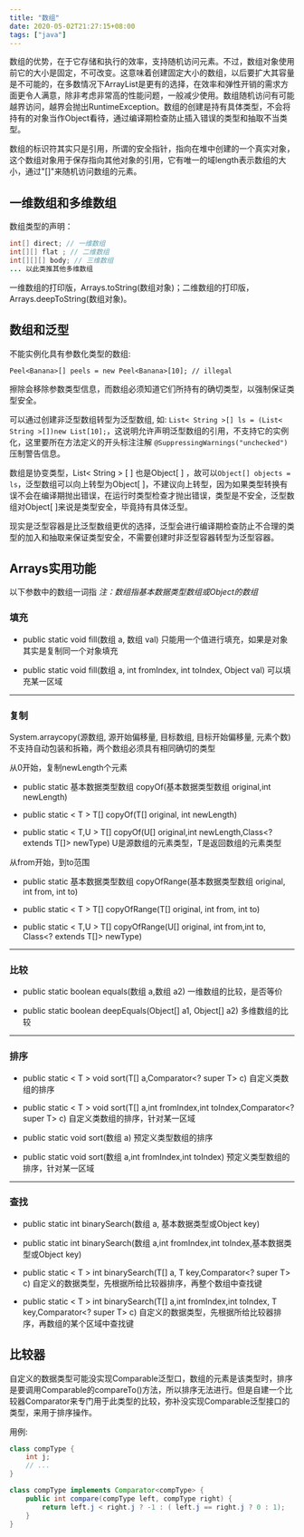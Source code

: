 ```yaml
---
title: "数组"
date: 2020-05-02T21:27:15+08:00
tags: ["java"]
---
```


数组的优势，在于它存储和执行的效率，支持随机访问元素。不过，数组对象使用前它的大小是固定，不可改变。这意味着创建固定大小的数组，以后要扩大其容量是不可能的，在多数情况下ArrayList是更有的选择，在效率和弹性开销的需求方面更令人满意，除非考虑非常高的性能问题，一般减少使用。数组随机访问有可能越界访问，越界会抛出RuntimeException。数组的创建是持有具体类型，不会将持有的对象当作Object看待，通过编译期检查防止插入错误的类型和抽取不当类型。

数组的标识符其实只是引用，所谓的安全指针，指向在堆中创建的一个真实对象，这个数组对象用于保存指向其他对象的引用，它有唯一的域length表示数组的大小，通过"[]"来随机访问数组的元素。

## 一维数组和多维数组

数组类型的声明：

```java
int[] direct; // 一维数组
int[][] flat ; // 二维数组
int[][][] body; // 三维数组
... 以此类推其他多维数组
```

一维数组的打印版，Arrays.toString(数组对象)；二维数组的打印版，Arrays.deepToString(数组对象)。

## 数组和泛型

不能实例化具有参数化类型的数组:

`Peel<Banana>[] peels = new Peel<Banana>[10]; // illegal`

擦除会移除参数类型信息，而数组必须知道它们所持有的确切类型，以强制保证类型安全。

可以通过创建非泛型数组转型为泛型数组, 如: `List< String >[] ls = (List< String >[])new List[10];`，这说明允许声明泛型数组的引用，不支持它的实例化，这里要所在方法定义的开头标注注解 `@SuppressingWarnings("unchecked")` 压制警告信息。

数组是协变类型，List< String > [ ] 也是Object[ ] ，故可以`Object[] objects = ls`，泛型数组可以向上转型为Object[ ]，不建议向上转型，因为如果类型转换有误不会在编译期抛出错误，在运行时类型检查才抛出错误，类型是不安全，泛型数组对Object[ ]来说是类型安全，毕竟持有具体泛型。

现实是泛型容器是比泛型数组更优的选择，泛型会进行编译期检查防止不合理的类型的加入和抽取来保证类型安全，不需要创建时非泛型容器转型为泛型容器。

## Arrays实用功能

以下参数中的数组一词指 *注：数组指基本数据类型数组或Object的数组*

### 填充

- public static void fill(数组 a, 数组 val) 只能用一个值进行填充，如果是对象其实是复制同一个对象填充

- public static void fill(数组 a, int fromIndex, int toIndex, Object val) 可以填充某一区域

---

### 复制

System.arraycopy(源数组, 源开始偏移量, 目标数组, 目标开始偏移量, 元素个数) 不支持自动包装和拆箱，两个数组必须具有相同确切的类型

从0开始，复制newLength个元素

- public static 基本数据类型数组 copyOf(基本数据类型数组 original,int newLength)

- public static < T > T[] copyOf(T[] original, int newLength)

- public static < T,U > T[] copyOf(U[] original,int newLength,Class<? extends T[]> newType) U是源数组的元素类型，T是返回数组的元素类型

从from开始，到to范围

- public static 基本数据类型数组 copyOfRange(基本数据类型数组 original, int from, int to)

- public static < T > T[] copyOfRange(T[] original, int from, int to)

- public static < T,U > T[] copyOfRange(U[] original, int from,int to, Class<? extends T[]> newType)

---

### 比较

- public static boolean equals(数组 a,数组 a2)  一维数组的比较，是否等价

- public static boolean deepEquals(Object[] a1, Object[] a2) 多维数组的比较

---

### 排序

- public static < T > void sort(T[] a,Comparator<? super T> c) 自定义类数组的排序

- public static < T > void sort(T[] a,int fromIndex,int toIndex,Comparator<? super T> c) 自定义类数组的排序，针对某一区域

- public static void sort(数组 a) 预定义类型数组的排序

- public static void sort(数组 a,int fromIndex,int toIndex) 预定义类型数组的排序，针对某一区域

---

### 查找

- public static int binarySearch(数组 a, 基本数据类型或Object key)

- public static int binarySearch(数组 a,int fromIndex,int toIndex,基本数据类型或Object key)

- public static < T > int binarySearch(T[] a, T key,Comparator<? super T> c) 自定义的数据类型，先根据所给比较器排序，再整个数组中查找键

- public static < T > int binarySearch(T[] a,int fromIndex,int toIndex, T key,Comparator<? super T> c) 自定义的数据类型，先根据所给比较器排序，再数组的某个区域中查找键

## 比较器

自定义的数据类型可能没实现Comparable泛型口，数组的元素是该类型时，排序是要调用Comparable的compareTo()方法，所以排序无法进行。但是自建一个比较器Comparator来专门用于此类型的比较，弥补没实现Comparable泛型接口的类型，来用于排序操作。

用例:

```java
class compType {
    int j;
    // ...
}

class compType implements Comparator<compType> {
    public int compare(compType left, compType right) {
        return left.j < right.j ? -1 : ( left.j == right.j ? 0 : 1);
    }
}
```
